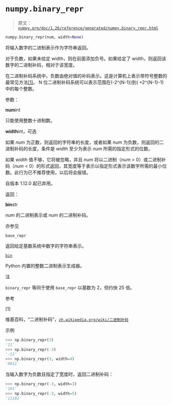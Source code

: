 # `numpy.binary_repr`

> 原文：[`numpy.org/doc/1.26/reference/generated/numpy.binary_repr.html`](https://numpy.org/doc/1.26/reference/generated/numpy.binary_repr.html)

```py
numpy.binary_repr(num, width=None)
```

将输入数字的二进制表示作为字符串返回。

对于负数，如果未给定 width，则在前面添加负号。如果给定了 width，则返回该数字的二进制补码，相对于该宽度。

在二进制补码系统中，负数由绝对值的补码表示。这是计算机上表示带符号整数的最常见方法[[1]](#r962252997619-1)。 N 位二进制补码系统可以表示范围在\(-2^{N-1}\)到\( +2^{N-1}-1\)中的每个整数。 

参数：

**num**int

只能使用整数十进制数。

**width**int，可选

如果 *num* 为正数，则返回的字符串的长度，或者如果 *num* 为负数，则返回的二进制补码的长度，条件是 *width* 至少为表示 *num* 所需的指定形式的位数。

如果 *width* 值不够，它将被忽略，并且 *num* 将以二进制（*num* > 0）或二进制补码（*num* < 0）的形式返回，其宽度等于表示以指定形式表示该数字所需的最小位数。此行为已不推荐使用，以后将会报错。

自版本 1.12.0 起已弃用。

返回：

**bin**str

*num* 的二进制表示或 *num* 的二进制补码。

亦参见

`base_repr`

返回给定基数系统中数字的字符串表示。

[`bin`](https://docs.python.org/3/library/functions.html#bin "（在 Python v3.11 中）")

Python 内置的整数二进制表示生成器。

注

`binary_repr` 等同于使用 `base_repr` 以基数为 2，但约快 25 倍。

参考

[1]

维基百科，“二进制补码”，[`zh.wikipedia.org/wiki/二进制补码`](https://zh.wikipedia.org/wiki/二进制补码)

示例

```py
>>> np.binary_repr(3)
'11'
>>> np.binary_repr(-3)
'-11'
>>> np.binary_repr(3, width=4)
'0011' 
```

当输入数字为负数且指定了宽度时，返回二进制补码：

```py
>>> np.binary_repr(-3, width=3)
'101'
>>> np.binary_repr(-3, width=5)
'11101' 
```
